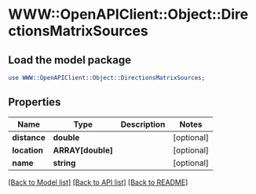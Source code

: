 # WWW::OpenAPIClient::Object::DirectionsMatrixSources

## Load the model package
```perl
use WWW::OpenAPIClient::Object::DirectionsMatrixSources;
```

## Properties
Name | Type | Description | Notes
------------ | ------------- | ------------- | -------------
**distance** | **double** |  | [optional] 
**location** | **ARRAY[double]** |  | [optional] 
**name** | **string** |  | [optional] 

[[Back to Model list]](../README.md#documentation-for-models) [[Back to API list]](../README.md#documentation-for-api-endpoints) [[Back to README]](../README.md)


